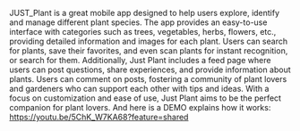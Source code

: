 JUST_Plant is a great mobile app designed to help users explore, identify and manage different plant species. The app provides an easy-to-use interface with categories such as trees, vegetables, herbs, flowers, etc., providing detailed information and images for each plant. Users can search for plants, save their favorites, and even scan plants for instant recognition, or search for them.
 Additionally, Just Plant includes a feed page where users can post questions, share experiences, and provide information about plants. Users can comment on posts, fostering a community of plant lovers and gardeners who can support each other with tips and ideas. With a focus on customization and ease of use, Just Plant aims to be the perfect companion for plant lovers.
 And here is a DEMO explains how it works:
https://youtu.be/5ChK_W7KA68?feature=shared 
